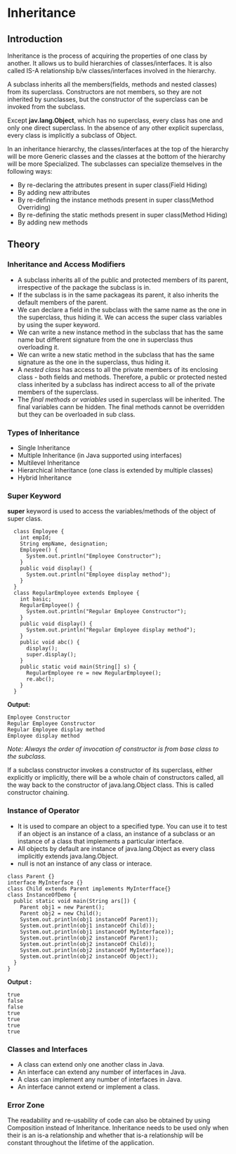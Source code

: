 # Inheritance

## Introduction

Inheritance is the process of acquiring the properties of one class by another. It allows us to build hierarchies of classes/interfaces. It is also called IS-A relationship b/w classes/interfaces involved in the hierarchy.

A subclass inherits all the members(fields, methods and nested classes) from its superclass. Constructors are not members, so they are not inherited by sunclasses, but the constructor of the superclass can be invoked from the subclass.

Except **jav.lang.Object**, which has no superclass, every class has one and only one direct superclass. In the absence of any other explicit superclass, every class is implicitly a subclass of Object.

In an inheritance hierarchy, the classes/interfaces at the top of the hierarchy will be more Generic classes and the classes at the bottom of the hierarchy will be more Specialized. The subclasses can specialize themselves in the following ways:

- By re-declaring the attributes present in super class(Field Hiding)
- By adding new attributes
- By re-defining the instance methods present in super class(Method Overriding)
- By re-defining the static methods present in super class(Method Hiding)
- By adding new methods

## Theory

### Inheritance and Access Modifiers

- A subclass inherits all of the public and protected members of its parent, irrespective of the package the subclass is in.
- If the subclass is in the same packageas its parent, it also inherits the default members of the parent.
- We can declare a field in the subclass with the same name as the one in the superclass, thus hiding it. We can access the super class variables by using the super keyword.
- We can write a new instance method in the subclass that has the same name but different signature from the one in superclass thus overloading it.
- We can write a new static method in the subclass that has the same signature as the one in the superclass, thus hiding it.
- A *nested class* has access to all the private members of its enclosing class - both fields and methods. Therefore, a public or protected nested class inherited by a subclass has indirect access to all of the private members of the superclass.
- The *final methods or variables* used in superclass will be inherited. The final variables cann be hidden. The final methods cannot be overridden but they can be overloaded in sub class.

### Types of Inheritance

- Single Inheritance
- Multiple Inheritance (in Java supported using interfaces)
- Multilevel Inheritance
- Hierarchical Inheritance (one class is extended by multiple classes)
- Hybrid Inheritance

### Super Keyword

**super** keyword is used to access the variables/methods of the object of super class. 

```
  class Employee {
    int empId;
    String empName, designation;
    Employee() {
      System.out.println("Employee Constructor");
    }
    public void display() {
      System.out.println("Employee display method");
    }
  }
  class RegularEmployee extends Employee {
    int basic;
    RegularEmployee() {
      System.out.println("Regular Employee Constructor");
    }
    public void display() {
      System.out.println("Regular Employee display method");
    }
    public void abc() {
      display();
      super.display();
    }
    public static void main(String[] s) {
      RegularEmployee re = new RegularEmployee();
      re.abc();
    }
  }
```

**Output:**
```
Employee Constructor
Regular Employee Constructor
Regular Employee display method
Employee display method
```

*Note: Always the order of invocation of constructor is from base class to the subclass.*

If a subclass constructor invokes a constructor of its superclass, either explicitly or implicitly, there will be a whole chain of constructors called, all the way back to the constructor of java.lang.Object class. This is called constructor chaining.

### Instance of Operator

- It is used to compare an object to a specified type. You can use it to test if an object is an instance of a class, an instance of a subclass or an instance of a class that implements a particular interface.
- All objects by default are instance of java.lang.Object as every class implicitly extends java.lang.Object.
- null is not an instance of any class or interace.

```
class Parent {}
interface MyInterface {}
class Child extends Parent implements MyInterfface{}
class InstanceOfDemo {
  public static void main(String ars[]) {
    Parent obj1 = new Parent();
    Parent obj2 = new Child();
    System.out.println(obj1 instanceOf Parent));
    System.out.println(obj1 instanceOf Child));
    System.out.println(obj1 instanceOf MyInterface));
    System.out.println(obj2 instanceOf Parent));
    System.out.println(obj2 instanceOf Child));
    System.out.println(obj2 instanceOf MyInterface));
    System.out.println(obj2 instanceOf Object));
  }
}
```

**Output :**

```
true
false
false
true
true
true
true
```


### Classes and Interfaces

- A class can extend only one another class in Java.
- An interface can extend any number of interfaces in Java.
- A class can implement any number of interfaces in Java.
- An interface cannot extend or implement a class.

### Error Zone

The readability and re-usability of code can also be obtained by using Composition instead of Inheritance. Inheritance needs to be used only when their is an is-a relationship and whether that is-a relationship will be constant throughout the lifetime of the application.









